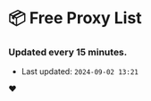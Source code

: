 # :package: Free Proxy List
### Updated every 15 minutes.

- Last updated: `2024-09-02 13:21`

:heart:
